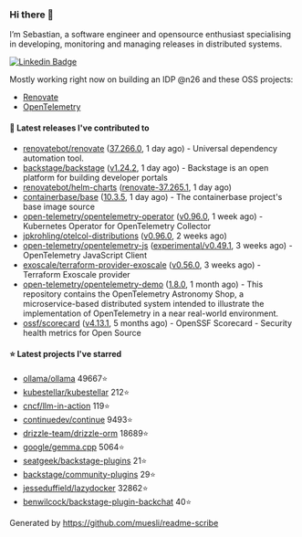 ### Hi there 👋

I’m Sebastian, a software engineer and opensource enthusiast specialising in developing, monitoring and managing releases in distributed systems.    

[![Linkedin Badge](https://img.shields.io/badge/-LinkedIn-blue?style=flat&logo=Linkedin&logoColor=white&link=https://www.linkedin.com/in/sebastian-poxhofer/)](https://www.linkedin.com/in/sebastian-poxhofer/)

Mostly working right now on building an IDP @n26 and these OSS projects:
- [Renovate](https://github.com/renovatebot/renovate)
- [OpenTelemetry](https://github.com/open-telemetry)



#### 🚀 Latest releases I've contributed to

- [renovatebot/renovate](https://github.com/renovatebot/renovate) ([37.266.0](https://github.com/renovatebot/renovate/releases/tag/37.266.0), 1 day ago) - Universal dependency automation tool.
- [backstage/backstage](https://github.com/backstage/backstage) ([v1.24.2](https://github.com/backstage/backstage/releases/tag/v1.24.2), 1 day ago) - Backstage is an open platform for building developer portals
- [renovatebot/helm-charts](https://github.com/renovatebot/helm-charts) ([renovate-37.265.1](https://github.com/renovatebot/helm-charts/releases/tag/renovate-37.265.1), 1 day ago)
- [containerbase/base](https://github.com/containerbase/base) ([10.3.5](https://github.com/containerbase/base/releases/tag/10.3.5), 1 day ago) - The containerbase project&#39;s base image source
- [open-telemetry/opentelemetry-operator](https://github.com/open-telemetry/opentelemetry-operator) ([v0.96.0](https://github.com/open-telemetry/opentelemetry-operator/releases/tag/v0.96.0), 1 week ago) - Kubernetes Operator for OpenTelemetry Collector
- [jpkrohling/otelcol-distributions](https://github.com/jpkrohling/otelcol-distributions) ([v0.96.0](https://github.com/jpkrohling/otelcol-distributions/releases/tag/v0.96.0), 2 weeks ago)
- [open-telemetry/opentelemetry-js](https://github.com/open-telemetry/opentelemetry-js) ([experimental/v0.49.1](https://github.com/open-telemetry/opentelemetry-js/releases/tag/experimental/v0.49.1), 3 weeks ago) - OpenTelemetry JavaScript Client
- [exoscale/terraform-provider-exoscale](https://github.com/exoscale/terraform-provider-exoscale) ([v0.56.0](https://github.com/exoscale/terraform-provider-exoscale/releases/tag/v0.56.0), 3 weeks ago) - Terraform Exoscale provider
- [open-telemetry/opentelemetry-demo](https://github.com/open-telemetry/opentelemetry-demo) ([1.8.0](https://github.com/open-telemetry/opentelemetry-demo/releases/tag/1.8.0), 1 month ago) - This repository contains the OpenTelemetry Astronomy Shop, a microservice-based distributed system intended to illustrate the implementation of OpenTelemetry in a near real-world environment.
- [ossf/scorecard](https://github.com/ossf/scorecard) ([v4.13.1](https://github.com/ossf/scorecard/releases/tag/v4.13.1), 5 months ago) - OpenSSF Scorecard - Security health metrics for Open Source

#### ⭐ Latest projects I've starred

- [ollama/ollama](https://github.com/ollama/ollama) 49667⭐
- [kubestellar/kubestellar](https://github.com/kubestellar/kubestellar) 212⭐
- [cncf/llm-in-action](https://github.com/cncf/llm-in-action) 119⭐
- [continuedev/continue](https://github.com/continuedev/continue) 9493⭐
- [drizzle-team/drizzle-orm](https://github.com/drizzle-team/drizzle-orm) 18689⭐
- [google/gemma.cpp](https://github.com/google/gemma.cpp) 5064⭐
- [seatgeek/backstage-plugins](https://github.com/seatgeek/backstage-plugins) 21⭐
- [backstage/community-plugins](https://github.com/backstage/community-plugins) 29⭐
- [jesseduffield/lazydocker](https://github.com/jesseduffield/lazydocker) 32862⭐
- [benwilcock/backstage-plugin-backchat](https://github.com/benwilcock/backstage-plugin-backchat) 40⭐



Generated by https://github.com/muesli/readme-scribe
